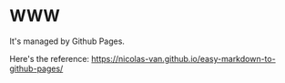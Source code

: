 # WWW

It's managed by Github Pages.

Here's the reference: https://nicolas-van.github.io/easy-markdown-to-github-pages/